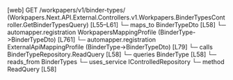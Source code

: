 [web] GET /workpapers/v1/binder-types/  (Workpapers.Next.API.External.Controllers.v1.Workpapers.BinderTypesController.GetBinderTypesQuery)  [L55–L61]
  └─ maps_to BinderTypeDto [L58]
    └─ automapper.registration WorkpapersMappingProfile (BinderType->BinderTypeDto) [L761]
    └─ automapper.registration ExternalApiMappingProfile (BinderType->BinderTypeDto) [L79]
  └─ calls BinderTypeRepository.ReadQuery [L58]
  └─ queries BinderType [L58]
    └─ reads_from BinderTypes
  └─ uses_service IControlledRepository<BinderType>
    └─ method ReadQuery [L58]

